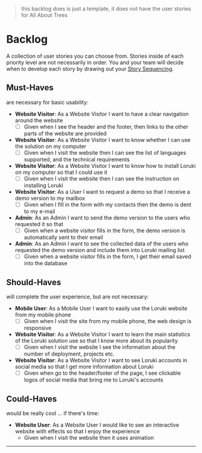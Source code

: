 > this backlog does is just a template, it does not have the user stories for All About Trees

# Backlog

A collection of user stories you can choose from. Stories inside of each priority level are not necessarily in order. You and your team will decide when to develop each story by drawing out your [Story Sequencing](#story-sequencing).

## Must-Haves

are necessary for basic usability:

- **Website Visitor**: As a Website Visitor I want to have a clear navigation around the website   
  - [ ] Given when I see the header and the footer, then links to the other parts of the website are provided
- **Website Visitor**: As a Website Visitor I want to know whether I can use the solution on my computer 
  - [ ] Given when I visit the website then I can see the list of languages supported, and the technical requirements
- **Website Visitor**: As a Website Visitor I want to know how to install Loruki on my computer so that I could use it   
  - [ ] Given when I visit the website then I can see the instruction on installing Loruki  
- **Website Visitor**: As a User I want to request a demo so that I receive a demo version to my mailbox
  - [ ] Given when I fill in the form with my contacts then the demo is dent to my e-mail
- **Admin**: As an Admin I want to send the demo version to the users who requested it so that    
  - [ ] Given when a website visitor fills in the form, the demo version is automatically sent to their email
- **Admin**: As an Admin I want to see the collected data of the users who requested the demo version and include them into Loruki mailing list  
  - [ ] Given when a website visitor fills in the form, I get their email saved into the database

## Should-Haves

will complete the user experience, but are not necessary:

- **Mobile User**: As a Mobile User I want to easily use the Loruki website from my mobile phone 
  - [ ] Given when I visit the site from my mobile phone, the web design is responsive
- **Website Visitor**: As a Website Visitor I want to learn the main statistics of the Loruki solution use so that I know more about its popularity 
  - [ ] Given when I visit the website I see the information about the number of deployment, projects etc. 
- **Website Visitor**: As a Website Visitor I want to see Loruki accounts in social media so that I get more information about Loruki 
  - [ ] Given when go to the header/footer of the page, I see clickable logos of social media that bring me to Loruki's accounts

## Could-Haves

would be really cool ... if there's time:

- **Website User**: As a Website User I would like to see an interactive website with effects so that I enjoy the experience 
  - Given when I visit the website then it uses animation

---
